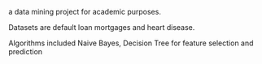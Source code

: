 a data mining project for academic purposes. 

Datasets are default loan mortgages and heart disease. 

Algorithms included Naive Bayes, Decision Tree for feature selection and prediction 
